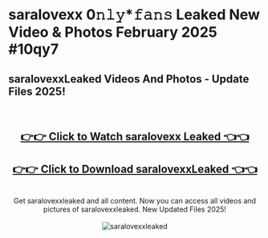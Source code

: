 # saralovexx 0𝚗𝚕𝚢*𝚏𝚊𝚗𝚜 Leaked New Video & Photos February 2025 #10qy7

<h2>saralovexxLeaked Videos And Photos - Update Files 2025!</h2>
<br>
<div align="center">
<h2><a href="https://mediaupload.pro?title=saralovexx&ref=11F" rel="nofollow">👉👉 Click to Watch saralovexx Leaked 👈👈</a></h2>
<h2><a href="https://mediaupload.pro?title=saralovexx&ref=11F" rel="nofollow">👉👉 Click to Download saralovexxLeaked 👈👈</a></h2>
<br>
Get saralovexxleaked and all content. Now you can access all videos and pictures of saralovexxleaked. New Updated Files 2025!
<br>
<br>
<a href="https://mediaupload.pro?title=saralovexx&ref=11F" rel="nofollow" data-target="animated-image.originalLink"><img src="https://i.ibb.co/Gkj2r4b/banner.png" alt="saralovexxleaked" style="max-width: 100%; display: inline-block;" data-target="animated-image.originalImage"></a>
</div>
<br>

